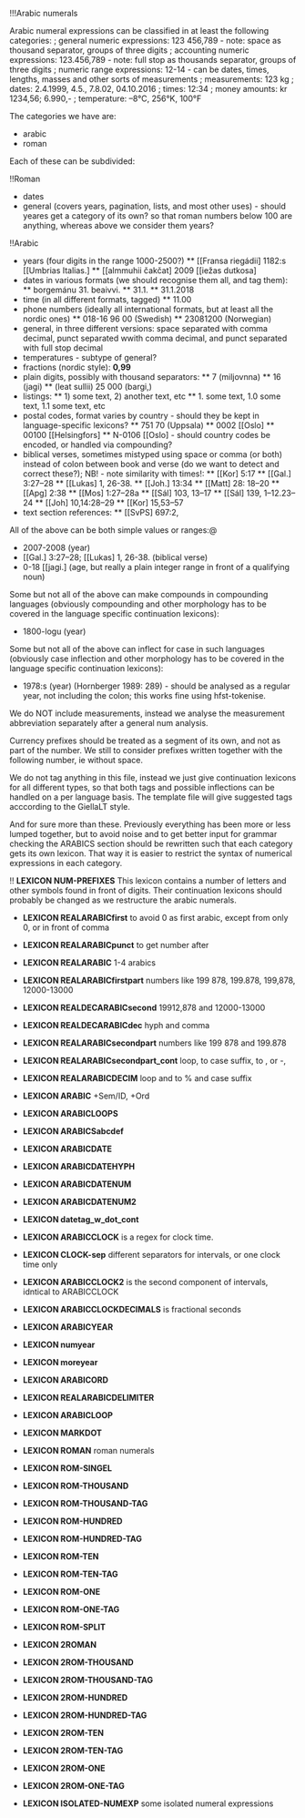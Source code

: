 
!!!Arabic numerals

Arabic numeral expressions can be classified in at least the following categories:
; general numeric expressions: 123 456,789 - note: space as thousand separator, groups of three digits
; accounting numeric expressions: 123.456,789 - note: full stop as thousands separator, groups of three digits
; numeric range expressions: 12-14 - can be dates, times, lengths, masses and other sorts of measurements
; measurements: 123 kg
; dates: 2.4.1999, 4.5., 7.8.02, 04.10.2016
; times: 12:34
; money amounts: kr 1234,56; 6.990,-
; temperature: –8°C, 256°K, 100°F

The categories we have are:
* arabic
* roman

Each of these can be subdivided:

!!Roman
* dates
* general (covers years, pagination, lists, and most other uses) - should
  yeares get a category of its own? so that roman numbers below 100 are
  anything, whereas above we consider them years?

!!Arabic

* years (four digits in the range 1000-2500?)
** [[Fransa riegádii] 1182:s [[Umbrias Italias.]
** [[almmuhii čakčat] 2009 [[iežas dutkosa]
* dates in various formats (we should recognise them all, and tag them):
** borgemánu 31. beaivvi.
** 31.1.
** 31.1.2018
* time (in all different formats, tagged)
** 11.00
* phone numbers (ideally all international formats, but at least all the nordic ones)
** 018-16 96 00 (Swedish)
** 23081200 (Norwegian)
* general, in three different versions: space separated with comma decimal,
  punct separated wwith comma decimal, and punct separated with full stop decimal
* temperatures - subtype  of general?
* fractions (nordic style): **0,99**
* plain digits, possibly with thousand separators:
** 7 (miljovnna)
** 16 (jagi)
** (leat sullii) 25 000 (bargi,)
* listings:
** 1) some text, 2) another text, etc
** 1. some text, 1.0 some text, 1.1 some text, etc
* postal codes, format varies by country - should they be kept in language-specific lexicons?
** 751 70 (Uppsala)
** 0002 [[Oslo]
** 00100 [[Helsingfors]
** N-0106 [[Oslo] - should country codes be encoded, or handled via compounding?
* biblical verses, sometimes mistyped using space or comma (or both) instead of colon
  between book and verse (do we want to detect and correct these?); NB! - note similarity with times!:
** [[Kor] 5:17
** [[Gal.] 3:27–28
** [[Lukas] 1, 26-38.
** [[Joh.] 13:34
** [[Matt] 28: 18–20
** [[Apg] 2:38
** [[Mos] 1:27–28a
** [[Sál] 103, 13–17
** [[Sál] 139, 1–12.23–24
** [[Joh] 10,14:28–29
** [[Kor] 15,53–57
* text section references:
** [[SvPS] 697:2,

All of the above can be both simple values or ranges:@
* 2007-2008 (year)
* [[Gal.] 3:27–28; [[Lukas] 1, 26-38. (biblical verse)
* 0-18 [[jagi.] (age, but really a plain integer range in front of a qualifying noun)

Some but not all of the above can make compounds in compounding languages
(obviously compounding and other morphology has to be covered in the
language specific continuation lexicons):
* 1800-logu (year)

Some but not all of the above can inflect for case in such languages
(obviously case inflection and other morphology has to be covered in the
language specific continuation lexicons):
* 1978:s (year)
(Hornberger 1989: 289) - should be analysed as a regular year, not including the colon; this works fine using hfst-tokenise.

We do NOT include measurements, instead  we analyse the measurement abbreviation separately after a general num analysis.

Currency prefixes should be treated as a segment of its own, and not as part of the number. We still to consider prefixes written together with the following number, ie without space.

We do not tag anything in this file, instead we just give continuation lexicons for all different types, so that both tags and possible inflections can be handled on a per language basis. The template file will give suggested tags acccording to the GiellaLT style.

And for sure more than these. Previously everything has been more or less
lumped together, but to avoid noise and to get better input for grammar
checking the ARABICS section should be rewritten such that each category
gets its own lexicon. That way it is easier to restrict the syntax of
numerical expressions in each category.


 !! __LEXICON NUM-PREFIXES__
 This lexicon contains a number of letters and other
 symbols found in front of digits. Their continuation
 lexicons should probably be changed as we restructure
 the arabic numerals.


 * __LEXICON REALARABICfirst__ to avoid 0 as first arabic, except from only 0, or in front of comma

 * __LEXICON REALARABICpunct__ to get number after

 * __LEXICON REALARABIC__ 1-4 arabics

 * __LEXICON REALARABICfirstpart__ numbers like 199 878, 199.878, 199,878, 12000-13000



 * __LEXICON REALDECARABICsecond__ 19912,878 and 12000-13000


 * __LEXICON REALDECARABICdec__ hyph and comma

 * __LEXICON REALARABICsecondpart__ numbers like 199 878 and 199.878 

 * __LEXICON REALARABICsecondpart_cont__ loop, to case suffix, to , or -, 


 * __LEXICON REALARABICDECIM__ loop and to % and case suffix


 * __LEXICON ARABIC__ +Sem/ID, +Ord


 * __LEXICON ARABICLOOPS__


 * __LEXICON ARABICSabcdef__


 * __LEXICON ARABICDATE__

 * __LEXICON ARABICDATEHYPH__

 * __LEXICON ARABICDATENUM__

 * __LEXICON ARABICDATENUM2__

 * __LEXICON datetag_w_dot_cont__

 * __LEXICON ARABICCLOCK__ is a regex for clock time.

 * __LEXICON CLOCK-sep__ different separators for intervals, or one clock time only

 * __LEXICON ARABICCLOCK2__ is the second component of intervals, idntical to ARABICCLOCK


 * __LEXICON ARABICCLOCKDECIMALS__ is fractional seconds

 * __LEXICON ARABICYEAR__

 * __LEXICON numyear__

 * __LEXICON moreyear__


 * __LEXICON ARABICORD__





 * __LEXICON REALARABICDELIMITER__


 * __LEXICON ARABICLOOP__




 * __LEXICON MARKDOT__




 * __LEXICON ROMAN__  roman numerals


 * __LEXICON ROM-SINGEL__


 * __LEXICON ROM-THOUSAND__

 * __LEXICON ROM-THOUSAND-TAG__

 * __LEXICON ROM-HUNDRED__

 * __LEXICON ROM-HUNDRED-TAG__

 * __LEXICON ROM-TEN__

 * __LEXICON ROM-TEN-TAG__

 * __LEXICON ROM-ONE__

 * __LEXICON ROM-ONE-TAG__


 * __LEXICON ROM-SPLIT__



 * __LEXICON 2ROMAN__

 * __LEXICON 2ROM-THOUSAND__

 * __LEXICON 2ROM-THOUSAND-TAG__

 * __LEXICON 2ROM-HUNDRED__

 * __LEXICON 2ROM-HUNDRED-TAG__

 * __LEXICON 2ROM-TEN__

 * __LEXICON 2ROM-TEN-TAG__

 * __LEXICON 2ROM-ONE__

 * __LEXICON 2ROM-ONE-TAG__





 * __LEXICON ISOLATED-NUMEXP__ some isolated numeral expressions





